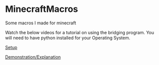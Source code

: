 # MinecraftMacros
Some macros I made for minecraft  

Watch the below videos for a tutorial on using the bridging program. You will need to have python installed for your Operating System.  

[Setup](https://drive.google.com/file/d/1v2nMS7_2k20O230BUB5TELgaQgG4tiox/view?usp=sharing)

[Demonstration/Explanation](https://drive.google.com/file/d/1buMDCF7b1xC0fxkOQ6C0IhPdn-31siLr/view?usp=sharing)
